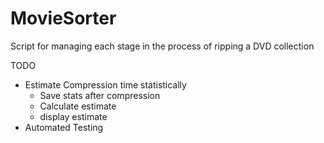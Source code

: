 # MovieSorter
 Script for managing each stage in the process of ripping a DVD collection

TODO
* Estimate Compression time statistically
  * Save stats after compression
  * Calculate estimate
  * display estimate
* Automated Testing